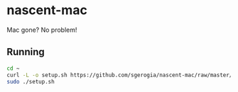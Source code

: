 # nascent-mac

Mac gone? No problem!

## Running

```bash
cd ~
curl -L -o setup.sh https://github.com/sgerogia/nascent-mac/raw/master/setup.sh
sudo ./setup.sh
```